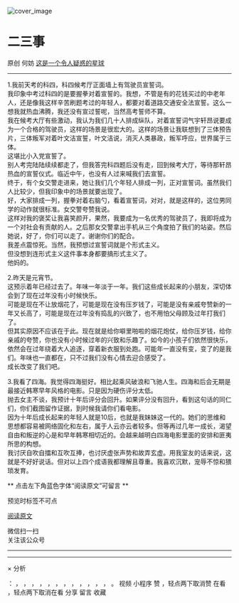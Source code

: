 ![cover_image](https://mmbiz.qlogo.cn/mmbiz_jpg/OJNrVQetduoEvPXicEg8GEnwY828rqcyf5mXVahbaXyN93fHPeuWAqf7xxicLibD9JJFHWq35icKiaG3d69ttaw4C6Q/0?wx_fmt=jpeg)

#  二三事

原创  何妨  [ 这是一个令人疑惑的星球 ](javascript:void\(0\);)

__ _ _ _ _

  

1.我前天考的科四，科四候考厅正面墙上有驾驶员宣誓词。  
我印象中考过科四的是要握拳对着宣誓的。我想，不管是有的花钱买过的中老年人，还是像我这样辛苦刷题考过的年轻人，都要对着道路交通安全法宣誓。这么一想我就热血沸腾，我还没有宣过誓呢，当然高考誓师不算。  
我在候考大厅有些激动，我认为我们几十人排成纵队，对着宣誓词气宇轩昂说要成为一个合格的驾驶员，这样的场景是很宏大的。这样的场景让我联想到了三体预告片，三体叛军对着叶文洁宣誓，叶文洁说，消灭人类暴政，叛军呼应，世界属于三体。  
这堪比小入党宣誓了。  
别人考完陆陆续续都走了，但我答完科四题后没有走，回到候考大厅，等待那轩昂热血的宣誓仪式。临近中午，也没有人过来喊我们去宣誓。  
终于，有个女交警走进来，她让我们几个年轻人排成一列，正对宣誓词。虽然我们人比较少，但我印象中的场景就要出现了。  
好，大家排成一列，握拳对着右脑勺，看着宣誓词，对对，就是这样的，这位男同学的动作就很标准。女交警夸赞我说。  
这样对我的褒奖让我喜笑颜开，果然，我要成为一名优秀的驾驶员了，我即将成为一个对社会有贡献的人。之后那女交警拿出手机从三个角度拍了我们的站姿。然后她说，好了，你们可以走了。谢谢你们的配合。  
我差点震惊死。当然，我预想过宣誓词就是个形式主义。  
但没想到连形式主义这件事本身都要搞形式主义了。  
他妈的。  
  
2.昨天是元宵节。  
这预示着年已经过去了。年味一年淡于一年。我们这些成长起来的小朋友，深切体会到了现在过年没有小时候快乐。  
可能是现在不让放烟花了，可能是现在没有压岁钱了，可能是没有亲戚夸赞新的一年又长高了，可能是现在过年没有捣乱的兴致了，也不用怕父母顾及过年打我们了。  
但其实原因不应该在于此。现在就是给你噼里啪啦的烟花炮仗，给你压岁钱，给你亲戚的夸赞，你也没有小时候过年的兴致和乐趣了。如今的小孩子们依然很快乐，依然会在过年绕着大人追逐，穿着新衣服到处跑。可能年一直没有变，变了的是我们。年味也一直都在，只不过我们没有心情去迎合感受了。  
成长改变了我们吧。  
  
3.我看了四海。我觉得四海挺好。相比起乘风破浪和飞驰人生。四海和后会无期是最接近韩寒早年风格的电影。只是因为硬伤评分太低。  
抛去女主不谈，我预计十年后评分会回升。如果评分没有回升，看到这句话的同仁们，你们截图留作证据，到时候我请你们看电影。  
因为十年后成长起来的年轻人就是10后，也就是我妹妹这一代的。她们的思维和思想都容易被网络固化和左右，属于人云亦云者较多。但等再过几年一成长，渴望自由和叛逆的心是和早年韩寒相切近的。会越来越明白四海电影里面的安排和匪夷所思的构想。  
我讨厌自吹自擂和互吹互捧，也讨厌虚张声势和故弄玄虚。用我室友的话来说，这就是不好好说话。但对以上四个成语我都理解且尊重。我喜欢沉默，宠辱不惊和猥琐发育。

  

  

  

** 点击左下角蓝色字体“阅读原文”可留言  **  

预览时标签不可点

[ 阅读原文 ](javascript:;)

微信扫一扫  
关注该公众号





****



****



×  分析

：  ，  ，  ，  ，  ，  ，  ，  ，  ，  ，  ，  ，  。  视频  小程序  赞  ，轻点两下取消赞  在看  ，轻点两下取消在看
分享  留言  收藏

